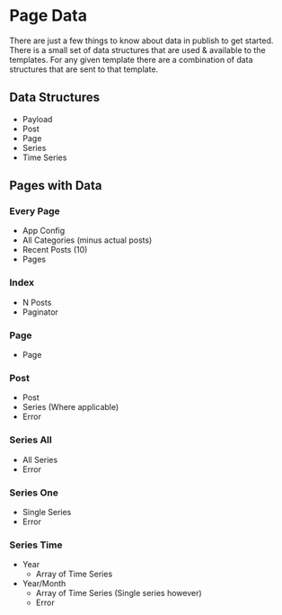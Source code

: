 Page Data
=========
There are just a few things to know about data in publish to get started.  There is a small set of data structures that are used & available to the templates.  For any given template there are a combination of data structures that are sent to that template.

## Data Structures
- Payload
- Post
- Page
- Series
- Time Series

## Pages with Data

### Every Page
- App Config
- All Categories (minus actual posts)
- Recent Posts (10)
- Pages

### Index
- N Posts
- Paginator

### Page
- Page

### Post
- Post
- Series (Where applicable)
- Error

### Series All
- All Series
- Error

### Series One
- Single Series
- Error

### Series Time
- Year
	- Array of Time Series
- Year/Month
	- Array of Time Series (Single series however)
	- Error